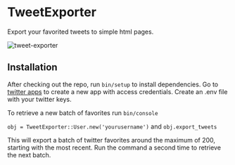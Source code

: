 # TweetExporter

Export your favorited tweets to simple html pages.

![tweet-exporter](https://s3-eu-west-1.amazonaws.com/github-images123/tweet_exporter.jpg)
 
## Installation

After checking out the repo, run `bin/setup` to install dependencies. 
Go to [twitter apps](https://apps.twitter.com/) to create a new app with access credentials. Create an .env file with your twitter keys. 

To retrieve a new batch of favorites
run `bin/console`

`obj = TweetExporter::User.new('yourusername')` and `obj.export_tweets`

This will export a batch of twitter favorites around the maximum of 200, starting with the most recent. Run the command a second time to retrieve the next batch. 


<!-- ## Contributing

Bug reports and pull requests are welcome on GitHub at https://github.com/[USERNAME]/tweet.


## License

The gem is available as open source under the terms of the [MIT License](http://opensource.org/licenses/MIT).

 --> 